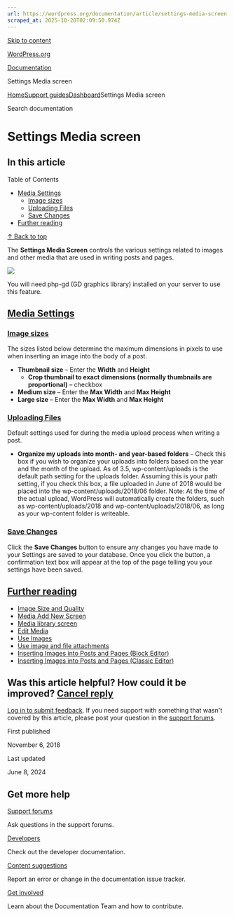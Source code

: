 ```yaml
---
url: https://wordpress.org/documentation/article/settings-media-screen
scraped_at: 2025-10-20T02:09:50.974Z
---
```


[Skip to content](https://wordpress.org/documentation/article/settings-media-screen/#wp--skip-link--target)

[WordPress.org](https://wordpress.org/)

[Documentation](https://wordpress.org/documentation)

Settings Media screen

[Home](https://wordpress.org/documentation)[Support guides](https://wordpress.org/documentation/support-guides/)[Dashboard](https://wordpress.org/documentation/category/dashboard/)Settings Media screen

Search documentation

# Settings Media screen

## In this article

Table of Contents

- [Media Settings](https://wordpress.org/documentation/article/settings-media-screen/#media-settings)
  - [Image sizes](https://wordpress.org/documentation/article/settings-media-screen/#image-sizes)
  - [Uploading Files](https://wordpress.org/documentation/article/settings-media-screen/#uploading-files)
  - [Save Changes](https://wordpress.org/documentation/article/settings-media-screen/#save-changes)
- [Further reading](https://wordpress.org/documentation/article/settings-media-screen/#further-reading)

[↑ Back to top](https://wordpress.org/documentation/article/settings-media-screen/#wp--skip-link--target)

The **Settings Media Screen** controls the various settings related to images and other media that are used in writing posts and pages.

![](https://wordpress.org/documentation/files/2018/11/media-setting.png)

You will need php-gd (GD graphics library) installed on your server to use this feature.

## [Media Settings](https://wordpress.org/documentation/article/settings-media-screen/\#media-settings)

### [Image sizes](https://wordpress.org/documentation/article/settings-media-screen/\#image-sizes)

The sizes listed below determine the maximum dimensions in pixels to use when inserting an image into the body of a post.

- **Thumbnail size** – Enter the **Width** and **Height**
  - **Crop thumbnail to exact dimensions (normally thumbnails are proportional)** – checkbox
- **Medium size** – Enter the **Max Width** and **Max Height**
- **Large size** – Enter the **Max Width** and **Max Height**

### [Uploading Files](https://wordpress.org/documentation/article/settings-media-screen/\#uploading-files)

Default settings used for during the media upload process when writing a post.

- **Organize my uploads into month- and year-based folders** – Check this box if you wish to organize your uploads into folders based on the year and the month of the upload. As of 3.5, wp-content/uploads is the default path setting for the uploads folder. Assuming this is your path setting, if you check this box, a file uploaded in June of 2018 would be placed into the wp-content/uploads/2018/06 folder. Note: At the time of the actual upload, WordPress will automatically create the folders, such as wp-content/uploads/2018 and wp-content/uploads/2018/06, as long as your wp-content folder is writeable.

### [Save Changes](https://wordpress.org/documentation/article/settings-media-screen/\#save-changes)

Click the **Save Changes** button to ensure any changes you have made to your Settings are saved to your database. Once you click the button, a confirmation text box will appear at the top of the page telling you your settings have been saved.

## [Further reading](https://wordpress.org/documentation/article/settings-media-screen/\#further-reading)

- [Image Size and Quality](https://wordpress.org/documentation/article/image-size-and-quality/)
- [Media Add New Screen](https://wordpress.org/documentation/article/media-add-new-screen/)
- [Media library screen](https://wordpress.org/documentation/article/media-library-screen/)
- [Edit Media](https://wordpress.org/documentation/article/edit-media/)
- [Use Images](https://wordpress.org/documentation/article/use-images/)
- [Use image and file attachments](https://wordpress.org/documentation/article/use-image-and-file-attachments/)
- [Inserting Images into Posts and Pages (Block Editor)](https://wordpress.org/documentation/article/inserting-images-into-posts-and-pages-block-editor/)
- [Inserting Images into Posts and Pages (Classic Editor)](https://wordpress.org/documentation/article/inserting-images-into-posts-and-pages-classic/)

## Was this article helpful? How could it be improved? [Cancel reply](https://wordpress.org/documentation/article/settings-media-screen/\#respond)

[Log in to submit feedback](https://login.wordpress.org/?redirect_to=https%3A%2F%2Fwordpress.org%2Fdocumentation%2Farticle%2Fsettings-media-screen%2F&locale=en_US). If you need support with something that wasn't covered by this article, please post your question in the [support forums](https://wordpress.org/support/forums/).

First published

November 6, 2018

Last updated

June 8, 2024

## Get more help

[Support forums](https://wordpress.org/support/forums/)

Ask questions in the support forums.

[Developers](https://developer.wordpress.org/)

Check out the developer documentation.

[Content suggestions](https://github.com/WordPress/Documentation-Issue-Tracker/issues)

Report an error or change in the documentation issue tracker.

[Get involved](https://make.wordpress.org/docs/)

Learn about the Documentation Team and how to contribute.